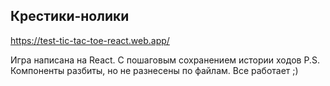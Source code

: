 ## Крестики-нолики
https://test-tic-tac-toe-react.web.app/

Игра написана на React. С пошаговым сохранением истории ходов
P.S. Компоненты разбиты, но не разнесены по файлам. Все работает ;)
